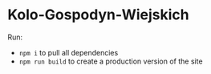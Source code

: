 # Kolo-Gospodyn-Wiejskich

Run:

- `npm i` to pull all dependencies
- `npm run build` to create a production version of the site
